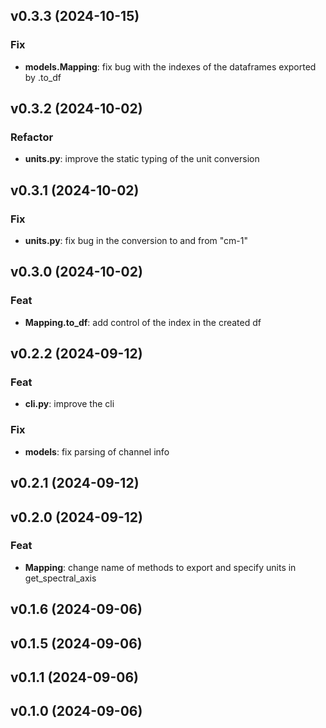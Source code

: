 ## v0.3.3 (2024-10-15)

### Fix

- **models.Mapping**: fix bug with the indexes of the dataframes exported by .to_df

## v0.3.2 (2024-10-02)

### Refactor

- **units.py**: improve the static typing of the unit conversion

## v0.3.1 (2024-10-02)

### Fix

- **units.py**: fix bug in the conversion to and from "cm-1"

## v0.3.0 (2024-10-02)

### Feat

- **Mapping.to_df**: add control of the index in the created df

## v0.2.2 (2024-09-12)

### Feat

- **cli.py**: improve the cli

### Fix

- **models**: fix parsing of channel info

## v0.2.1 (2024-09-12)

## v0.2.0 (2024-09-12)

### Feat

- **Mapping**: change name of methods to export and specify units in get_spectral_axis

## v0.1.6 (2024-09-06)

## v0.1.5 (2024-09-06)

## v0.1.1 (2024-09-06)

## v0.1.0 (2024-09-06)

